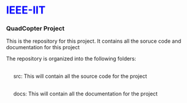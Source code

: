<h1 style="color:blue"> IEEE-IIT</h1>

<h3> QuadCopter Project </h2>


<p> This is the repository for this project. It contains all the soruce code and documentation for this project </p>

<p> The repository is organized into the following folders:

<br> &nbsp;&nbsp;&nbsp;&nbsp;      src: This will contain all the source code for the project
 
<br> &nbsp;&nbsp;&nbsp;&nbsp;      docs: This will contain all the documentation for the project </p>
